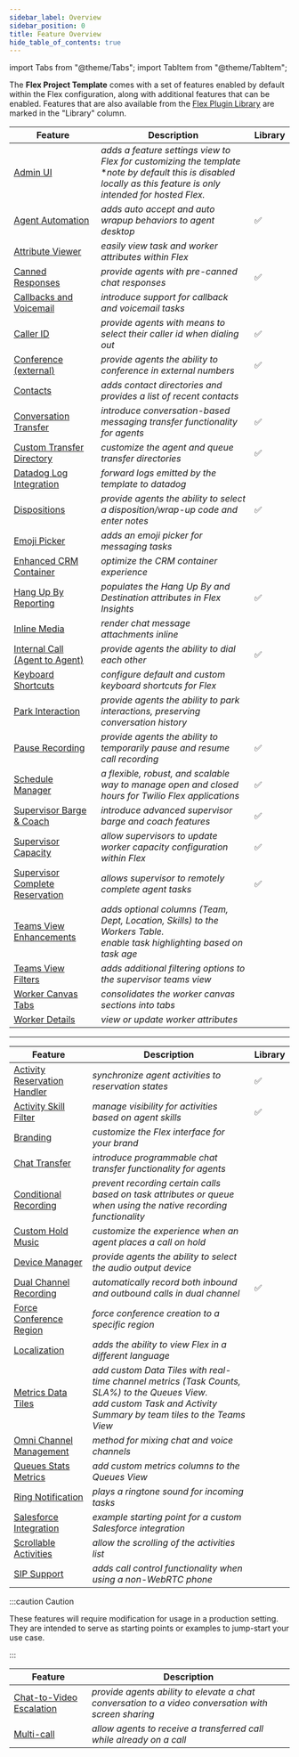 ```yaml
---
sidebar_label: Overview
sidebar_position: 0
title: Feature Overview
hide_table_of_contents: true
---
```

import Tabs from "@theme/Tabs";
import TabItem from "@theme/TabItem";

The **Flex Project Template** comes with a set of features enabled by default within the Flex configuration, along with additional features that can be enabled. Features that are also available from the [Flex Plugin Library](https://www.twilio.com/docs/flex/developer/plugins/plugin-library) are marked in the "Library" column.

<Tabs queryString="type">
<TabItem value="default" label="Enabled by default" default>

| Feature                                                            | Description                                                                                                                                                             | Library |
| ------------------------------------------------------------------ | ----------------------------------------------------------------------------------------------------------------------------------------------------------------------- | ------- |
| [Admin UI](admin-ui)                                               | _adds a feature settings view to Flex for customizing the template_ <br/> **note by default this is disabled locally as this feature is only intended for hosted Flex.* |   |
| [Agent Automation](agent-automation)                               | _adds auto accept and auto wrapup behaviors to agent desktop_                                                                                                           | ✅ |
| [Attribute Viewer](attribute-viewer)                               | _easily view task and worker attributes within Flex_                                                                                                                    |   |
| [Canned Responses](canned-responses)                               | _provide agents with pre-canned chat responses_                                                                                                                         | ✅ |
| [Callbacks and Voicemail](callback-and-voicemail)                  | _introduce support for callback and voicemail tasks_                                                                                                                    |   |
| [Caller ID](caller-id)                                             | _provide agents with means to select their caller id when dialing out_                                                                                                  | ✅ |
| [Conference (external)](conference)                                | _provide agents the ability to conference in external numbers_                                                                                                          | ✅ |
| [Contacts](contacts)                                               | _adds contact directories and provides a list of recent contacts_                                                                                                       |   |
| [Conversation Transfer](conversation-transfer)                     | _introduce conversation-based messaging transfer functionality for agents_                                                                                              | ✅ |
| [Custom Transfer Directory](custom-transfer-directory)             | _customize the agent and queue transfer directories_                                                                                                                    | ✅ |
| [Datadog Log Integration](datadog-log-integration)                 | _forward logs emitted by the template to datadog_                                                                                                                       |   |
| [Dispositions](dispositions)                                       | _provide agents the ability to select a disposition/wrap-up code and enter notes_                                                                                       | ✅ |
| [Emoji Picker](emoji-picker)                                       | _adds an emoji picker for messaging tasks_                                                                                                                              |   |
| [Enhanced CRM Container](enhanced-crm-container)                   | _optimize the CRM container experience_                                                                                                                                 |   |
| [Hang Up By Reporting](hang-up-by)                                 | _populates the Hang Up By and Destination attributes in Flex Insights_                                                                                                  | ✅ |
| [Inline Media](inline-media)                                       | _render chat message attachments inline_                                                                                                                                |   |
| [Internal Call (Agent to Agent)](internal-call)                    | _provide agents the ability to dial each other_                                                                                                                         | ✅ |
| [Keyboard Shortcuts](keyboard-shortcuts)                           | _configure default and custom keyboard shortcuts for Flex_                                                                                                              |   |
| [Park Interaction](park-interaction)                               | _provide agents the ability to park interactions, preserving conversation history_                                                                                      |   |
| [Pause Recording](pause-recording)                                 | _provide agents the ability to temporarily pause and resume call recording_                                                                                             | ✅ |
| [Schedule Manager](schedule-manager)                               | _a flexible, robust, and scalable way to manage open and closed hours for Twilio Flex applications_                                                                     | ✅ |
| [Supervisor Barge & Coach](supervisor-barge-coach)                 | _introduce advanced supervisor barge and coach features_                                                                                                                | ✅ |
| [Supervisor Capacity](supervisor-capacity)                         | _allow supervisors to update worker capacity configuration within Flex_                                                                                                 | ✅ |
| [Supervisor Complete Reservation](supervisor-complete-reservation) | _allows supervisor to remotely complete agent tasks_                                                                                                                    | ✅ |
| [Teams View Enhancements](teams-view-enhancements)                 | _adds optional columns (Team, Dept, Location, Skills) to the Workers Table. <br/> enable task highlighting based on task age_                                           |   |
| [Teams View Filters](teams-view-filters)                           | _adds additional filtering options to the supervisor teams view_                                                                                                        |   |
| [Worker Canvas Tabs](worker-canvas-tabs)                           | _consolidates the worker canvas sections into tabs_                                                                                                                     |   |
| [Worker Details](worker-details)                                   | _view or update worker attributes_                                                                                                                                      |   |

---

</TabItem>
<TabItem value="additional" label="Additional features">

| Feature                                                      | Description                                                                                                                                                                | Library |
| ------------------------------------------------------------ | -------------------------------------------------------------------------------------------------------------------------------------------------------------------------- | ------- |
| [Activity Reservation Handler](activity-reservation-handler) | _synchronize agent activities to reservation states_                                                                                                                       | ✅ |
| [Activity Skill Filter](activity-skill-filter)               | _manage visibility for activities based on agent skills_                                                                                                                   | ✅ |
| [Branding](branding)                                         | _customize the Flex interface for your brand_                                                                                                                              |   |
| [Chat Transfer](chat-transfer)                               | _introduce programmable chat transfer functionality for agents_                                                                                                            |   |
| [Conditional Recording](conditional-recording)               | _prevent recording certain calls based on task attributes or queue when using the native recording functionality_                                                          |   |
| [Custom Hold Music](custom-hold-music)                       | _customize the experience when an agent places a call on hold_                                                                                                             |   |
| [Device Manager](device-manager)                             | _provide agents the ability to select the audio output device_                                                                                                             |   |
| [Dual Channel Recording](dual-channel-recording)             | _automatically record both inbound and outbound calls in dual channel_                                                                                                     | ✅ |
| [Force Conference Region](force-conference-region)           | _force conference creation to a specific region_                                                                                                                           |   |
| [Localization](localization)                                 | _adds the ability to view Flex in a different language_                                                                                                                    |   |
| [Metrics Data Tiles](metrics-data-tiles)                     | _add custom Data Tiles with real-time channel metrics (Task Counts, SLA%) to the Queues View.  <br/> add custom Task and Activity Summary by team tiles to the Teams View_ |   |
| [Omni Channel Management](omni-channel-capacity-management)  | _method for mixing chat and voice channels_                                                                                                                                |   |
| [Queues Stats Metrics](queues-stats-metrics)                 | _add custom metrics columns to the Queues View_                                                                                                                            |   |
| [Ring Notification](ring-notification)                       | _plays a ringtone sound for incoming tasks_                                                                                                                                |   |
| [Salesforce Integration](salesforce-integration)             | _example starting point for a custom Salesforce integration_                                                                                                               |   |
| [Scrollable Activities](scrollable-activities)               | _allow the scrolling of the activities list_                                                                                                                               |   |
| [SIP Support](sip-support)                                   | _adds call control functionality when using a non-WebRTC phone_                                                                                                            |   |

</TabItem>
<TabItem value="experimental" label="Experimental features">

:::caution Caution

These features will require modification for usage in a production setting. They are intended to serve as starting points or examples to jump-start your use case.

::: 

| Feature                                              | Description                                                                                         |
| ---------------------------------------------------- | --------------------------------------------------------------------------------------------------- |
| [Chat-to-Video Escalation](chat-to-video-escalation) | _provide agents ability to elevate a chat conversation to a video conversation with screen sharing_ |
| [Multi-call](multi-call)                             | _allow agents to receive a transferred call while already on a call_                                |

</TabItem>
</Tabs>
